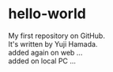 # hello-world
My first repository on GitHub.  
It's written by Yuji Hamada.  
added again on web ...  
added on local PC ...
